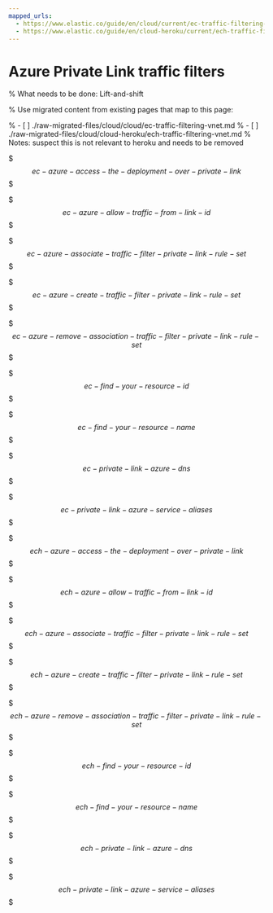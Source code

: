 ```yaml
---
mapped_urls:
  - https://www.elastic.co/guide/en/cloud/current/ec-traffic-filtering-vnet.html
  - https://www.elastic.co/guide/en/cloud-heroku/current/ech-traffic-filtering-vnet.html
---
```


# Azure Private Link traffic filters

% What needs to be done: Lift-and-shift

% Use migrated content from existing pages that map to this page:

% - [ ] ./raw-migrated-files/cloud/cloud/ec-traffic-filtering-vnet.md
% - [ ] ./raw-migrated-files/cloud/cloud-heroku/ech-traffic-filtering-vnet.md
%      Notes: suspect this is not relevant to heroku and needs to be removed

$$$ec-azure-access-the-deployment-over-private-link$$$

$$$ec-azure-allow-traffic-from-link-id$$$

$$$ec-azure-associate-traffic-filter-private-link-rule-set$$$

$$$ec-azure-create-traffic-filter-private-link-rule-set$$$

$$$ec-azure-remove-association-traffic-filter-private-link-rule-set$$$

$$$ec-find-your-resource-id$$$

$$$ec-find-your-resource-name$$$

$$$ec-private-link-azure-dns$$$

$$$ec-private-link-azure-service-aliases$$$

$$$ech-azure-access-the-deployment-over-private-link$$$

$$$ech-azure-allow-traffic-from-link-id$$$

$$$ech-azure-associate-traffic-filter-private-link-rule-set$$$

$$$ech-azure-create-traffic-filter-private-link-rule-set$$$

$$$ech-azure-remove-association-traffic-filter-private-link-rule-set$$$

$$$ech-find-your-resource-id$$$

$$$ech-find-your-resource-name$$$

$$$ech-private-link-azure-dns$$$

$$$ech-private-link-azure-service-aliases$$$